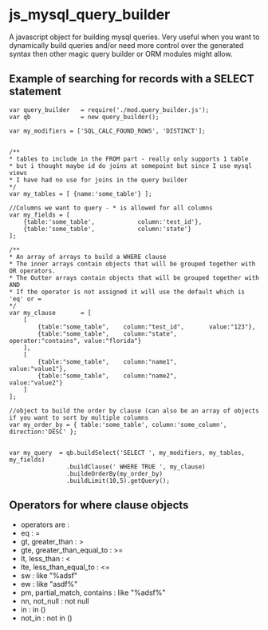 # js_mysql_query_builder
A javascript object for building mysql queries.  Very useful when you want to dynamically build queries and/or need more control over the generated syntax then other magic query builder or ORM modules might allow.

## Example of searching for records with a SELECT statement
```
var query_builder 	= require('./mod.query_builder.js');
var qb				= new query_builder();

var my_modifiers = ['SQL_CALC_FOUND_ROWS', 'DISTINCT'];


/**
* tables to include in the FROM part - really only supports 1 table 
* but i thought maybe id do joins at somepoint but since I use mysql views
* I have had no use for joins in the query builder
*/
var my_tables = [ {name:'some_table'} ];

//Columns we want to query - * is allowed for all columns
var my_fields = [
	{table:'some_table',			column:'test_id'},
	{table:'some_table',			column:'state'}
];

/**
* An array of arrays to build a WHERE clause
* The inner arrays contain objects that will be grouped together with OR operators.
* The Outter arrays contain objects that will be grouped together with AND
* If the operator is not assigned it will use the default which is 'eq' or =
*/
var my_clause 		= [
	[
		{table:"some_table", 	column:"test_id", 		value:"123"},
		{table:"some_table", 	column:"state",			operator:"contains", value:"florida"}
	],
	[
		{table:"some_table", 	column:"name1",			value:"value1"},
		{table:"some_table", 	column:"name2",			value:"value2"}
	]
];

//object to build the order by clause (can also be an array of objects if you want to sort by multiple columns
var my_order_by = { table:'some_table', column:'some_column', direction:'DESC' };  


var my_query  = qb.buildSelect('SELECT ', my_modifiers, my_tables, my_fields)
                .buildClause(' WHERE TRUE ', my_clause)
                .buildeOrderBy(my_order_by)
                .buildLimit(10,5).getQuery();
```
## Operators for where clause objects
- operators are :
- eq : = 
- gt, greater_than : >
- gte, greater_than_equal_to : >=
- lt, less_than : <
- lte, less_than_equal_to : <=
- sw : like "%adsf"
- ew : like "asdf%"
- pm, partial_match, contains : like "%adsf%"
- nn, not_null : not null
- in : in ()
- not_in : not in ()
